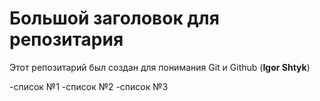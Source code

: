 # Большой заголовок для репозитария
Этот репозитарий был создан для понимания Git и Github (**Igor Shtyk**)

-список №1
-список №2
-список №3

